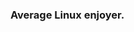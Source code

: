 ### Average Linux enjoyer.
<!--
###  Hey! Im Cheeze   👋


**Cheezik/Cheezik** is a ✨ _special_ ✨ repository because its `README.md` (this file) appears on your GitHub profile.

Here are some ideas to get you started:

- 🔭 I’m currently working on ...
- 🌱 I’m currently learning ...
- 👯 I’m looking to collaborate on ...
- 🤔 I’m looking for help with ...
- 💬 Ask me about ...
- 📫 How to reach me: ...
- 😄 Pronouns: ...
- ⚡ Fun fact: ...


I am [REDACTED] And i "Code" for fun! ~~*or to run and hide form my problems*~~
and i am proud average Linux enjoyer
- Currently, i am not working on my own website! and really nothing else
- 📖 I have some basic knowlage of JavaScript; and am *still* learning HTML, CSS, 
-->
